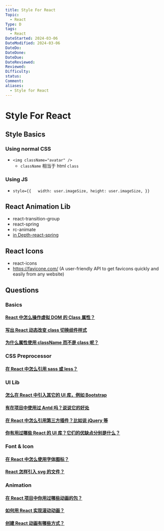 ```yaml
---
title: Style For React
Topic:
  - React
Type: D
tags:
  - React
DateStarted: 2024-03-06
DateModified: 2024-03-06
DateDo:
DateDone:
DateDue:
DateReviewed:
Reviewed:
Difficulty:
status:
Comment:
aliases:
  - Style for React
---
```


# Style For React

## Style Basics

### Using normal CSS

- `<img className="avatar" />`
  - `className` 相当于 html `class`

### Using JS

- `style={{  
width: user.imageSize, height: user.imageSize, }}`

## React Animation Lib

- react-transition-group
- react-spring
- rc-animate
- [in Depth-react-spring](https://angularindepth.com/posts/1352/taking-react-animations-to-the-next-level-with-react-spring)

## React Icons

- react-icons
- https://favicone.com/ (A user-friendly API to get favicons quickly and easily from any website)

## Questions

### Basics

#### [React 中怎么操作虚拟 DOM 的 Class 属性？](https://github.com/haizlin/fe-interview/issues/817)

#### [写出 React 动态改变 class 切换组件样式](https://github.com/haizlin/fe-interview/issues/818)

#### [为什么属性使用 className 而不是 class 呢？](https://github.com/haizlin/fe-interview/issues/816)

### CSS Preprocessor

#### [在 React 中怎么引用 sass 或 less？](https://github.com/haizlin/fe-interview/issues/841)

### UI Lib

#### [怎么在 React 中引入其它的 UI 库，例如 Bootstrap](https://github.com/haizlin/fe-interview/issues/893)

#### [有在项目中使用过 Antd 吗？说说它的好处](https://github.com/haizlin/fe-interview/issues/843)

#### [在 React 中怎么引用第三方插件？比如说 jQuery 等](https://github.com/haizlin/fe-interview/issues/835)

#### [你有用过哪些 React 的 UI 库？它们的优缺点分别是什么？](https://github.com/haizlin/fe-interview/issues/831)

### Font & Icon

#### [在 React 中怎么使用字体图标？](https://github.com/haizlin/fe-interview/issues/828)

#### [React 怎样引入 svg 的文件？](https://github.com/haizlin/fe-interview/issues/927)

### Animation

#### [在 React 项目中你用过哪些动画的包？](https://github.com/haizlin/fe-interview/issues/887)

#### [如何用 React 实现滚动动画？](https://github.com/haizlin/fe-interview/issues/853)

#### [创建 React 动画有哪些方式？](https://github.com/haizlin/fe-interview/issues/754)
